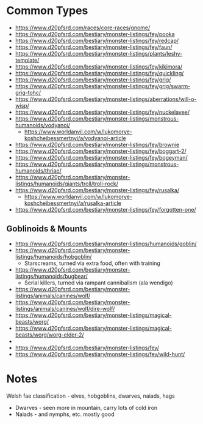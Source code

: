 # Common Types
- https://www.d20pfsrd.com/races/core-races/gnome/
- https://www.d20pfsrd.com/bestiary/monster-listings/fey/pooka
- https://www.d20pfsrd.com/bestiary/monster-listings/fey/redcap/
- https://www.d20pfsrd.com/bestiary/monster-listings/fey/faun/
- https://www.d20pfsrd.com/bestiary/monster-listings/plants/leshy-template/
- https://www.d20pfsrd.com/bestiary/monster-listings/fey/kikimora/
- https://www.d20pfsrd.com/bestiary/monster-listings/fey/quickling/
- https://www.d20pfsrd.com/bestiary/monster-listings/fey/grig/
- https://www.d20pfsrd.com/bestiary/monster-listings/fey/grig/swarm-grig-tohc/
- https://www.d20pfsrd.com/bestiary/monster-listings/aberrations/will-o-wisp/
- https://www.d20pfsrd.com/bestiary/monster-listings/fey/nuckelavee/
- https://www.d20pfsrd.com/bestiary/monster-listings/monstrous-humanoids/vodyanoi/
  - https://www.worldanvil.com/w/lukomorye-koshcheibessmertnyi/a/vodyanoi-article
- https://www.d20pfsrd.com/bestiary/monster-listings/fey/brownie
- https://www.d20pfsrd.com/bestiary/monster-listings/fey/boggart-2/
- https://www.d20pfsrd.com/bestiary/monster-listings/fey/bogeyman/
- https://www.d20pfsrd.com/bestiary/monster-listings/monstrous-humanoids/thriae/
- https://www.d20pfsrd.com/bestiary/monster-listings/humanoids/giants/troll/troll-rock/
- https://www.d20pfsrd.com/bestiary/monster-listings/fey/rusalka/
  - https://www.worldanvil.com/w/lukomorye-koshcheibessmertnyi/a/rusalka-article
- https://www.d20pfsrd.com/bestiary/monster-listings/fey/forgotten-one/

## Goblinoids & Mounts
- https://www.d20pfsrd.com/bestiary/monster-listings/humanoids/goblin/
- https://www.d20pfsrd.com/bestiary/monster-listings/humanoids/hobgoblin/
  - Starscreams, turned via extra food, often with training
- https://www.d20pfsrd.com/bestiary/monster-listings/humanoids/bugbear/
  - Serial killers, turned via rampant cannibalism (ala wendigo)
- https://www.d20pfsrd.com/bestiary/monster-listings/animals/canines/wolf/
- https://www.d20pfsrd.com/bestiary/monster-listings/animals/canines/wolf/dire-wolf/
- https://www.d20pfsrd.com/bestiary/monster-listings/magical-beasts/worg/
- https://www.d20pfsrd.com/bestiary/monster-listings/magical-beasts/worg/worg-elder-2/
- 
- https://www.d20pfsrd.com/bestiary/monster-listings/fey/
- https://www.d20pfsrd.com/bestiary/monster-listings/fey/wild-hunt/

# Notes
Welsh fae classification - elves, hobgoblins, dwarves, naiads, hags
- Dwarves - seen more in mountain, carry lots of cold iron
- Naiads - and nymphs, etc. mostly good

